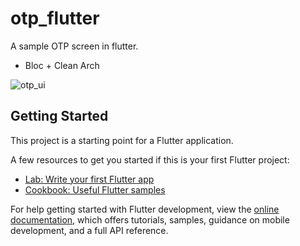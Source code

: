 # otp_flutter

A sample OTP screen in flutter.
* Bloc + Clean Arch

![otp_ui](https://user-images.githubusercontent.com/94855499/209952765-9a4c0b07-7448-4602-94c4-f276ea026894.png)

## Getting Started

This project is a starting point for a Flutter application.

A few resources to get you started if this is your first Flutter project:

- [Lab: Write your first Flutter app](https://docs.flutter.dev/get-started/codelab)
- [Cookbook: Useful Flutter samples](https://docs.flutter.dev/cookbook)

For help getting started with Flutter development, view the
[online documentation](https://docs.flutter.dev/), which offers tutorials,
samples, guidance on mobile development, and a full API reference.
